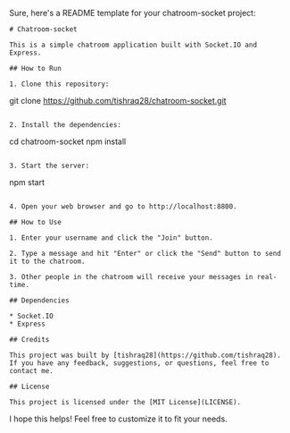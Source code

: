 Sure, here's a README template for your chatroom-socket project:

```
# Chatroom-socket

This is a simple chatroom application built with Socket.IO and Express.

## How to Run

1. Clone this repository:

   ```
   git clone https://github.com/tishraq28/chatroom-socket.git
   ```

2. Install the dependencies:

   ```
   cd chatroom-socket
   npm install
   ```

3. Start the server:

   ```
   npm start
   ```

4. Open your web browser and go to http://localhost:8800.

## How to Use

1. Enter your username and click the "Join" button.

2. Type a message and hit "Enter" or click the "Send" button to send it to the chatroom.

3. Other people in the chatroom will receive your messages in real-time.

## Dependencies

* Socket.IO
* Express

## Credits

This project was built by [tishraq28](https://github.com/tishraq28). If you have any feedback, suggestions, or questions, feel free to contact me.

## License

This project is licensed under the [MIT License](LICENSE).
```

I hope this helps! Feel free to customize it to fit your needs.
